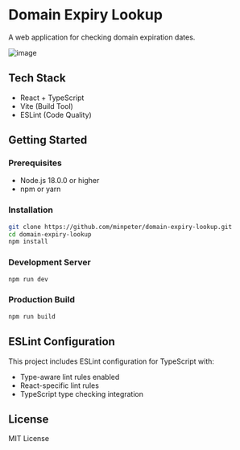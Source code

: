 # Domain Expiry Lookup

A web application for checking domain expiration dates.

![image](https://github.com/user-attachments/assets/cd953784-a011-421e-adf4-f63a3cf11807)


## Tech Stack

- React + TypeScript
- Vite (Build Tool)
- ESLint (Code Quality)

## Getting Started

### Prerequisites

- Node.js 18.0.0 or higher
- npm or yarn

### Installation

```bash
git clone https://github.com/minpeter/domain-expiry-lookup.git
cd domain-expiry-lookup
npm install
```

### Development Server

```bash
npm run dev
```

### Production Build

```bash
npm run build
```

## ESLint Configuration

This project includes ESLint configuration for TypeScript with:

- Type-aware lint rules enabled
- React-specific lint rules
- TypeScript type checking integration

## License

MIT License
